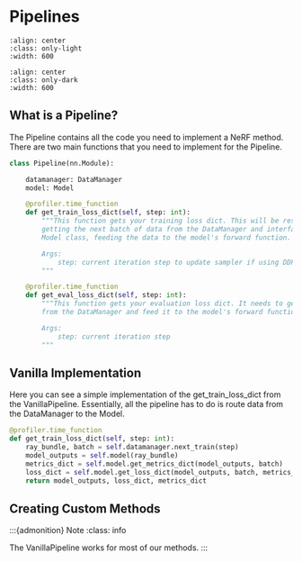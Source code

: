 # Pipelines

```{image} imgs/pipeline_pipeline-light.png
:align: center
:class: only-light
:width: 600
```

```{image} imgs/pipeline_pipeline-dark.png
:align: center
:class: only-dark
:width: 600
```

## What is a Pipeline?

The Pipeline contains all the code you need to implement a NeRF method. There are two main functions that you need to implement for the Pipeline.

```python
class Pipeline(nn.Module):

    datamanager: DataManager
    model: Model

    @profiler.time_function
    def get_train_loss_dict(self, step: int):
        """This function gets your training loss dict. This will be responsible for
        getting the next batch of data from the DataManager and interfacing with the
        Model class, feeding the data to the model's forward function.

        Args:
            step: current iteration step to update sampler if using DDP (distributed)
        """

    @profiler.time_function
    def get_eval_loss_dict(self, step: int):
        """This function gets your evaluation loss dict. It needs to get the data
        from the DataManager and feed it to the model's forward function

        Args:
            step: current iteration step
        """
```

## Vanilla Implementation

Here you can see a simple implementation of the get_train_loss_dict from the VanillaPipeline. Essentially, all the pipeline has to do is route data from the DataManager to the Model.

```python
@profiler.time_function
def get_train_loss_dict(self, step: int):
    ray_bundle, batch = self.datamanager.next_train(step)
    model_outputs = self.model(ray_bundle)
    metrics_dict = self.model.get_metrics_dict(model_outputs, batch)
    loss_dict = self.model.get_loss_dict(model_outputs, batch, metrics_dict)
    return model_outputs, loss_dict, metrics_dict
```

## Creating Custom Methods

:::{admonition} Note
:class: info

The VanillaPipeline works for most of our methods.
:::
